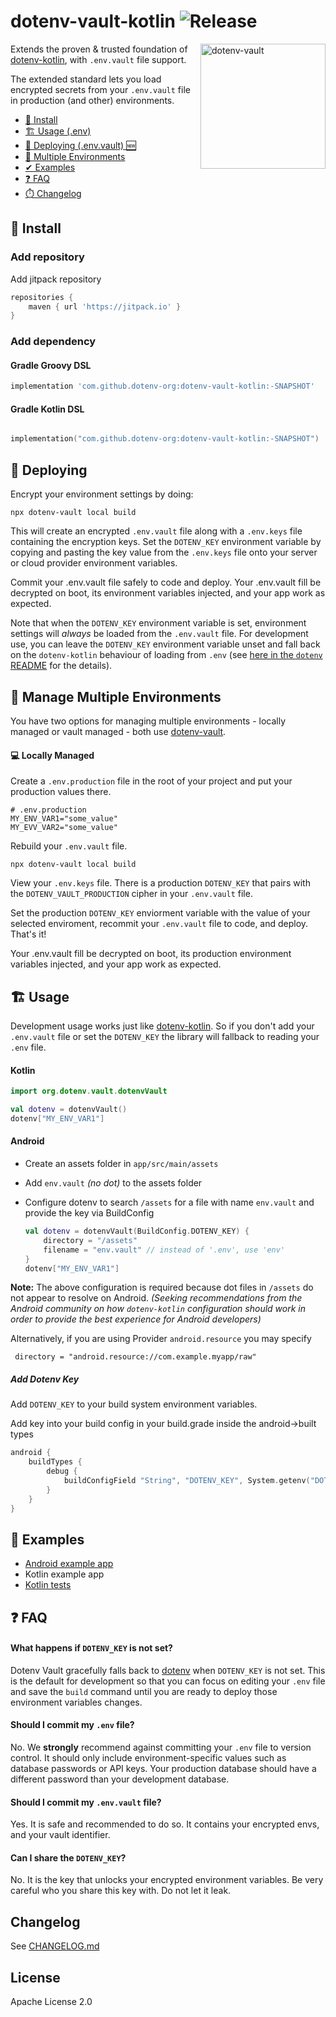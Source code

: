 # dotenv-vault-kotlin ![Release](https://jitpack.io/v/dotenv-org/dotenv-vault-kotlin.svg)

<img src="https://raw.githubusercontent.com/motdotla/dotenv/master/dotenv.svg" alt="dotenv-vault" align="right" width="200" />

Extends the proven & trusted foundation of [dotenv-kotlin](https://github.com/cdimascio/dotenv-kotlin), with `.env.vault` file support.

The extended standard lets you load encrypted secrets from your `.env.vault` file in production (and other) environments. 

* [🌱 Install](#-install)
* [🏗️ Usage (.env)](#%EF%B8%8F-usage)
* [🚀 Deploying (.env.vault) 🆕](#-deploying)
* [🌴 Multiple Environments](#-manage-multiple-environments)
* [ ✔ Examples](#-examples)
* [❓ FAQ](#-faq)
* [⏱️ Changelog](./CHANGELOG.md)

## 🌱 Install

### Add repository

Add jitpack repository

```groovy
repositories {
	maven { url 'https://jitpack.io' }
}
```

### Add dependency
#### Gradle Groovy DSL
```groovy
implementation 'com.github.dotenv-org:dotenv-vault-kotlin:-SNAPSHOT'

```

#### Gradle Kotlin DSL
```kotlin

implementation("com.github.dotenv-org:dotenv-vault-kotlin:-SNAPSHOT")

```



## 🚀 Deploying

Encrypt your environment settings by doing:

```shell
npx dotenv-vault local build
```

This will create an encrypted `.env.vault` file along with a `.env.keys` file containing the encryption keys. 
Set the `DOTENV_KEY` environment variable by copying and pasting the key value from the `.env.keys` file onto your server or cloud provider environment variables.

Commit your .env.vault file safely to code and deploy. Your .env.vault fill be decrypted on boot, its environment variables injected, and your app work as expected.

Note that when the `DOTENV_KEY` environment variable is set, environment settings will *always* be loaded from the `.env.vault` file. 
For development use, you can leave the `DOTENV_KEY` environment variable unset and fall back on the `dotenv-kotlin` behaviour of loading from `.env` (see [here in the `dotenv` README](https://github.com/cdimascio/dotenv-kotlin#usage) for the details).

## 🌴 Manage Multiple Environments

You have two options for managing multiple environments - locally managed or vault managed - both use [dotenv-vault](https://github.com/dotenv-org/dotenv-vault).

#### 💻 Locally Managed

Create a `.env.production` file in the root of your project and put your production values there.

```shell
# .env.production
MY_ENV_VAR1="some_value"
MY_EVV_VAR2="some_value"
```

Rebuild your `.env.vault` file.

```shell
npx dotenv-vault local build
```

View your `.env.keys` file. There is a production `DOTENV_KEY` that pairs with the `DOTENV_VAULT_PRODUCTION` cipher in your `.env.vault` file.

Set the production `DOTENV_KEY` enviorment variable with the value of your selected enviroment, recommit your `.env.vault` file to code, and deploy. That's it!

Your .env.vault fill be decrypted on boot, its production environment variables injected, and your app work as expected.

## 🏗️ Usage

Development usage works just like [dotenv-kotlin](https://github.com/cdimascio/dotenv-kotlin). So if you don't add your `.env.vault` file or set the `DOTENV_KEY` the library will fallback to reading your `.env` file.

#### Kotlin
```kotlin
import org.dotenv.vault.dotenvVault

val dotenv = dotenvVault()
dotenv["MY_ENV_VAR1"]
```

#### Android
- Create an assets folder in `app/src/main/assets`
- Add `env.vault` *(no dot)* to the assets folder


- Configure dotenv to search `/assets` for a file with name `env.vault` and provide the key via BuildConfig

  ```kotlin
  val dotenv = dotenvVault(BuildConfig.DOTENV_KEY) {
      directory = "/assets"
      filename = "env.vault" // instead of '.env', use 'env'
  }
  dotenv["MY_ENV_VAR1"]
  ```

**Note:** The above configuration is required because dot files in `/assets` do not appear to resolve on Android. *(Seeking recommendations from the Android community on how `dotenv-kotlin` configuration should work in order to provide the best experience for Android developers)*

Alternatively, if you are using Provider `android.resource` you may specify

```
 directory = "android.resource://com.example.myapp/raw"
```

##### Add Dotenv Key

Add `DOTENV_KEY` to your build system environment variables.

Add key into your build config in your build.grade inside the android->built types
```kotlin
android {
    buildTypes {
        debug {
            buildConfigField "String", "DOTENV_KEY", System.getenv("DOTENV_KEY") ?: ""    
        }
    } 
}

```

## 🚀 Examples
* [Android example app](https://github.com/marcel-rf/DotenvVaultAndroidExample)
* Kotlin example app
* [Kotlin tests](https://github.com/dotenv-org/dotenv-vault-kotlin/blob/master/lib/src/test/kotlin/org/dotenv/vault/VaultTest.kt#L11)

## ❓ FAQ

#### What happens if `DOTENV_KEY` is not set?

Dotenv Vault gracefully falls back to [dotenv](https://github.com/bkeepers/dotenv) when `DOTENV_KEY` is not set. This is the default for development so that you can focus on editing your `.env` file and save the `build` command until you are ready to deploy those environment variables changes.

#### Should I commit my `.env` file?

No. We **strongly** recommend against committing your `.env` file to version control. It should only include environment-specific values such as database passwords or API keys. Your production database should have a different password than your development database.

#### Should I commit my `.env.vault` file?

Yes. It is safe and recommended to do so. It contains your encrypted envs, and your vault identifier.

#### Can I share the `DOTENV_KEY`?

No. It is the key that unlocks your encrypted environment variables. Be very careful who you share this key with. Do not let it leak.

## Changelog

See [CHANGELOG.md](CHANGELOG.md)

## License

Apache License 2.0